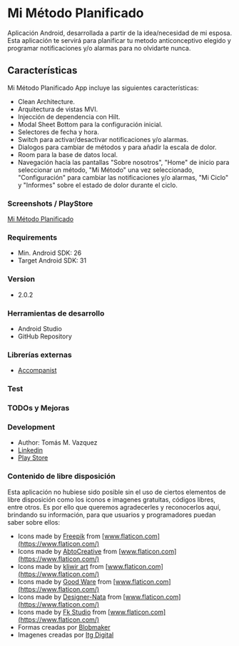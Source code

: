 
# Mi Método Planificado

Aplicación Android, desarrollada a partir de la idea/necesidad de mi esposa. Esta aplicación te servirá para planificar tu metodo anticonceptivo elegido y programar notificaciones y/o alarmas para no olvidarte nunca.

## Características
Mi Método Planificado App incluye las siguientes características:

* Clean Architecture.
* Arquitectura de vistas MVI.
* Injección de dependencia con Hilt.
* Modal Sheet Bottom para la configuración inicial.
* Selectores de fecha y hora.
* Switch para activar/desactivar notificaciones y/o alarmas.
* Dialogos para cambiar de métodos y para añadir la escala de dolor.
* Room para la base de datos local.
* Navegación hacía las pantallas "Sobre nosotros", "Home" de inicio para seleccionar un método, "Mi Método" una vez seleccionado, "Configuración" para cambiar las notificaciones y/o alarmas, "Mi Ciclo" y "Informes" sobre el estado de dolor durante el ciclo.

### Screenshots / PlayStore
[Mi Método Planificado](https://play.google.com/store/apps/details?id=com.applications.toms.mimetodoplanificado)

### Requirements
* Min. Android SDK: 26
* Target Android SDK: 31

### Version
* 2.0.2

### Herramientas de desarrollo
* Android Studio
* GitHub Repository

### Librerías externas
* [Accompanist](https://github.com/google/accompanist)

### Test

### TODOs y Mejoras

### Development
* Author: Tomás M. Vazquez
* [Linkedin](https://www.linkedin.com/in/tomas-vazquez)
* [Play Store](https://play.google.com/store/apps/developer?id=Tomás+M.+Vazquez)

### Contenido de libre disposición
Esta aplicación no hubiese sido posible sin el uso de ciertos elementos de libre disposición como los iconos e imagenes gratuitas, códigos libres, entre otros. 
Es por ello que queremos agradecerles y reconocerlos aquí, brindando su información, para que usuarios y programadores puedan saber sobre ellos:
* Icons made by [Freepik](https://www.flaticon.com/authors/freepik) from [www.flaticon.com](https://www.flaticon.com/)
* Icons made by [AbtoCreative](https://www.flaticon.com/authors/abtocreative) from [www.flaticon.com](https://www.flaticon.com/)
* Icons made by [kliwir art](https://www.flaticon.com/authors/kliwir-art) from [www.flaticon.com](https://www.flaticon.com/)
* Icons made by [Good Ware](https://www.flaticon.com/authors/good-ware) from [www.flaticon.com](https://www.flaticon.com/)
* Icons made by [Designer-Nata](https://www.flaticon.com/authors/designer-nata) from [www.flaticon.com](https://www.flaticon.com/)
* Icons made by [Fk Studio](https://www.flaticon.com/authors/fk-studio) from [www.flaticon.com](https://www.flaticon.com/)
* Formas creadas por [Blobmaker](https://www.blobmaker.app)
* Imagenes creadas por [Itg Digital](https://itg.digital/)
